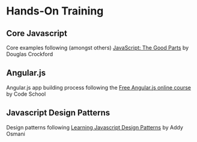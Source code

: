 # Hands-On Training
## Core Javascript
Core examples following (amongst others) [JavaScript: The Good Parts](http://www.amazon.com/JavaScript-Good-Parts-Douglas-Crockford/dp/0596517742) by Douglas Crockford
## Angular.js
Angular.js app building process following the [Free Angular.js online course](http://campus.codeschool.com/courses/shaping-up-with-angular-js/intro) by Code School
## Javascript Design Patterns
Design patterns following [Learning Javascript Design Patterns](http://addyosmani.com/resources/essentialjsdesignpatterns/book/) by Addy Osmani